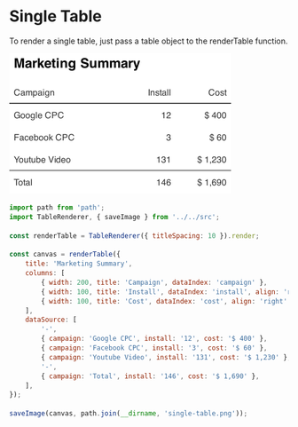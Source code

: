 # Single Table

To render a single table, just pass a table object to the renderTable function.

![single table](./single-table.png)

```javascript
import path from 'path';
import TableRenderer, { saveImage } from '../../src';

const renderTable = TableRenderer({ titleSpacing: 10 }).render;

const canvas = renderTable({
	title: 'Marketing Summary',
	columns: [
		{ width: 200, title: 'Campaign', dataIndex: 'campaign' },
		{ width: 100, title: 'Install', dataIndex: 'install', align: 'right' },
		{ width: 100, title: 'Cost', dataIndex: 'cost', align: 'right' },
	],
	dataSource: [
		'-',
		{ campaign: 'Google CPC', install: '12', cost: '$ 400' },
		{ campaign: 'Facebook CPC', install: '3', cost: '$ 60' },
		{ campaign: 'Youtube Video', install: '131', cost: '$ 1,230' },
		'-',
		{ campaign: 'Total', install: '146', cost: '$ 1,690' },
	],
});

saveImage(canvas, path.join(__dirname, 'single-table.png'));
```
